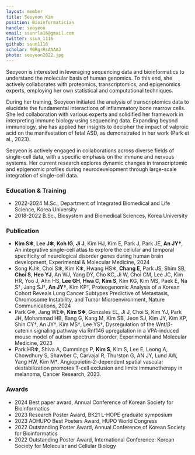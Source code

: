 ```yaml
---
layout: member
title: Seoyeon Kim
position: Bioinformatician
handle: seoyeon
email: ssunrla16@gmail.com
twitter: ssun_1116
github: ssun1116
scholar: M0RgrRsAAAAJ
photo: seoyeon2022.jpg
---
```


Seoyeon is interested in leveraging sequencing data and bioinformatics to understand the molecular basis of human genomics. To this end, she actively collaborates with proteomics, transcriptomics, and epigenomics experts, employing her own statistical and computational techniques. 

During her training, Seoyeon initiated the analysis of transcriptomics data to elucidate the fundamental interactions of inflammatory bone marrow cells. She led collaboration with various experts and solidified her framework in interpreting immune biology using sequencing data. Expanding beyond immunology, she has applied her insights to decipher the impact of valproic acid on the manifestation of fetal ASD, as demonstrated in her work (Park et al., 2023).

Seoyeon is actively engaged in collaborations across diverse fields of single-cell data, with a specific emphasis on the immune and nervous systems. Her current research explores dynamic changes in transcriptomic and epigenomic profiles during neurodevelopment through large-scale integration of single-cell data.


### Education & Training
- 2022-2024 M.Sc., Department of Integrated Biomedical and Life Science, Korea University
- 2018-2022 B.Sc., Biosystem and Biomedical Sciences, Korea University


### Publication
- **Kim S✻**, **Lee J✻**, **Koh IG**, **Ji J**, Kim HJ, Kim E, Park J, Park JE, **An JY†**, An integrative single-cell atlas to explore the cellular and temporal specificity of neurological disorder genes during human brain development, Experimental & Molecular Medicine, 2024
- Song KJ✻, Choi S✻, Kim K✻, Hwang HS✻, **Chang E**, Park JS, Shim SB, **Choi S**, **Heo YJ**, An WJ, Yang DY, Cho KC, Ji W, Choi CM, Lee JC, Kim HR, Yoo J, Ahn HS, **Lee GH**, **Hwa C**, **Kim S**, Kim KG, Kim MS, Paek E, Na S†, Jang SJ†, **An JY†**, Kim KP†, Proteogenomic Analysis of a Korean Cohort Reveals Lung Cancer Subtypes Predictive of Metastasis, Chromosome Instability, and Tumor Microenvironment, Nature Communications, 2024
- Park G✻, Jang WE✻, **Kim S✻**, Gonzales EL, Ji J, Choi S, Kim YJ, Park JH, Mohammad HB, Bang G, Kang M, Kim SB, Jeon SJ, Kim JY, Kim KP, Shin CY†, An JY†, Kim MS†, Lee YS†, Dysregulation of the Wnt/β-catenin signaling pathway via Rnf146 upregulation in a VPA-induced mouse model of autism spectrum disorder, Experimental and Molecular Medicine, 2023
- Park HR✻, Shiva A, Cummings P, **Kim S**, Kim S, Lee E, Leong A, Chowdhury S, Shawber C, Carvajal R, Thurston G, AN JY, Lund AW, Yang HW, Kim M†. Angiopoietin-2-dependent spatial vascular destabilization promotes T-cell exclusion and limits immunotherapy in melanoma, Cancer Research, 2023.


### Awards
- 2024 Best paper award, Annual Conference of Korean Society for Bioinformatics
- 2023 Research Poster Award, BK21 L-HOPE graduate symposium 
- 2023 AOHUPO Best Posters Award, HUPO World Congress
- 2022 Outstanding Poster Award, Annual Conference of Korean Society for Bioinformatics
- 2022 Outstanding Poster Award, International Conference: Korean Society for Molecular and Cellular Biology


